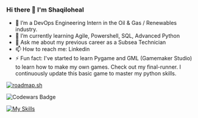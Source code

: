 ### Hi there 👋 I'm Shaqiloheal

- 🔭 I’m a DevOps Engineering Intern in the Oil & Gas / Renewables industry.
- 🌱 I’m currently learning Agile, Powershell, SQL, Advanced Python
- 💬 Ask me about my previous career as a Subsea Technician
- 📫 How to reach me: Linkedin
- ⚡ Fun fact: I've started to learn Pygame and GML (Gamemaker Studio) to learn how to make my own games.  Check out my final-runner.  I continuously update this basic game to master my python skills.

<a href="https://roadmap.sh"><img src="https://api.roadmap.sh/v1-badge/tall/64ad18a114678473bb617e44?variant=dark" alt="roadmap.sh"/></a>

![Codewars Badge](https://www.codewars.com/users/Shaqiloheal/badges/large)
 
[![My Skills](https://skillicons.dev/icons?i=js,html,css,java,python,c,cpp,powershell,gamemakerstudio)](https://skillicons.dev)



<!--
**Shaqiloheal/Shaqiloheal** is a ✨ _special_ ✨ repository because its `README.md` (this file) appears on your GitHub profile.

Here are some ideas to get you started:

- 🔭 I’m currently working on ...
- 🌱 I’m currently learning ...
- 👯 I’m looking to collaborate on ...
- 🤔 I’m looking for help with ...
- 💬 Ask me about ...
- 📫 How to reach me: ...
- 😄 Pronouns: ...
- ⚡ Fun fact: ...
-->
